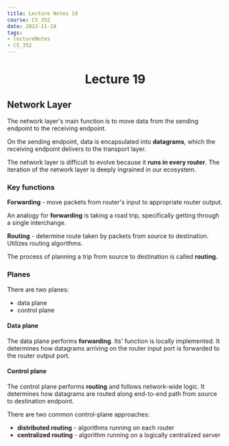 ```yaml
---
title: Lecture Notes 19
course: CS_352
date: 2022-11-18
tags: 
- lectureNotes
- CS_352
---
```


<center><h1>Lecture 19</h1></center>

## Network Layer
The network layer's main function is to move data from the sending endpoint to the receiving endpoint.

On the sending endpoint, data is encapsulated into **datagrams**, which the receiving endpoint delivers to the transport layer.

The network layer is difficult to evolve because it **runs in every router**. The iteration of the network layer is deeply ingrained in our ecosystem.

### Key functions
**Forwarding** - move packets from router's input to appropriate router output.

An analogy for **forwarding** is taking a road trip, specifically getting through a single interchange.

**Routing** - determine route taken by packets from source to destination. Utilizes routing algorithms.

The process of planning a trip from source to destination is called **routing.**

### Planes
There are two planes:
- data plane
- control plane

#### Data plane
The data plane performs **forwarding**. Its' function is locally implemented. It determines how datagrams arriving on the router input port is forwarded to the router output port.

#### Control plane
The control plane performs **routing** and follows network-wide logic. It determines how datagrams are routed along end-to-end path from source to destination endpoint.

There are two common control-plane approaches:
- **distributed routing** - algorithms running on each router
- **centralized routing** - algorithm running on a logically centralized server
